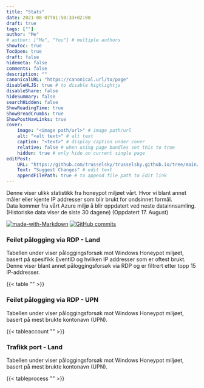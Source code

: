```yaml
---
title: "Stats"
date: 2021-08-07T01:50:33+02:00
draft: true
tags: [""]
author: "Me"
# author: ["Me", "You"] # multiple authors
showToc: true
TocOpen: true
draft: false
hidemeta: false
comments: false
description: ""
canonicalURL: "https://canonical.url/to/page"
disableHLJS: true # to disable highlightjs
disableShare: false
hideSummary: false
searchHidden: false
ShowReadingTime: true
ShowBreadCrumbs: true
ShowPostNavLinks: true
cover:
    image: "<image path/url>" # image path/url
    alt: "<alt text>" # alt text
    caption: "<text>" # display caption under cover
    relative: false # when using page bundles set this to true
    hidden: true # only hide on current single page
editPost:
    URL: "https://github.com/trusselsky/trusselsky.github.io/tree/main/content"
    Text: "Suggest Changes" # edit text
    appendFilePath: true # to append file path to Edit link
---
```

Denne viser ulikk statistikk fra honeypot miljøet vårt. Hvor vi blant annet måler eller kjente IP addresser som blir brukt for ondsinnet formål.<br/>  Data kommer fra vårt Azure miljø å blir oppdatert ved neste datainnsamling. (Historiske data viser de siste 30 dagene) (Oppdatert 17. August) 

[![made-with-Markdown](https://img.shields.io/badge/Made%20with-Markdown-1f425f.svg)](http://commonmark.org) [![GitHub commits](https://img.shields.io/github/commits-since/Naereen/StrapDown.js/v1.0.0.svg)](https://github.com/trusselsky/trusselsky.github.io/commits/)

### Feilet pålogging via RDP - Land ###
Tabellen under viser påloggingsforsøk mot Windows Honeypot miljøet, basert på spesifikk EventID og hvilken IP addresser som er oftest brukt. Denne viser blant annet påloggingsforsøk via RDP og er filtrert etter topp 15 IP-addresser. 

{{< table "" >}}

### Feilet pålogging via RDP - UPN ###
Tabellen under viser påloggingsforsøk mot Windows Honeypot miljøet, basert på mest brukte kontonavn (UPN).

{{< tableaccount "" >}}

### Trafikk port - Land ###
Tabellen under viser påloggingsforsøk mot Windows Honeypot miljøet, basert på mest brukte kontonavn (UPN).

{{< tableprocess "" >}}